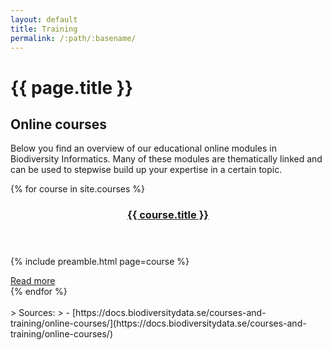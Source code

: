 ```yaml
---
layout: default
title: Training
permalink: /:path/:basename/
---
```

# {{ page.title }}

## Online courses
Below you find an overview of our educational online modules in Biodiversity Informatics. Many of these modules are thematically linked and can be used to stepwise build up your expertise in a certain topic. 

<div>
{% for course in site.courses %}
  <article class="mt-6 pb-4 border-b-4 border-slate-200 last:border-0">
    <header>
      <h3><a href="{{ course.url }}">{{ course.title }}</a></h3>
    </header>
    <p class="mt-2">
      {% include preamble.html page=course %}
    </p>
    <footer>
      <a href="{{ course.url }}" title="{{ course.title }}" class="link-icon text-lg">Read more</a>
    </footer>
  </article>
{% endfor %}
</div>

<br>
> Sources:
> - [https://docs.biodiversitydata.se/courses-and-training/online-courses/](https://docs.biodiversitydata.se/courses-and-training/online-courses/)
